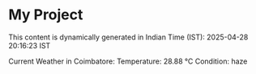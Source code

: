 # My Project

This content is dynamically generated in Indian Time (IST): 2025-04-28 20:16:23 IST


Current Weather in Coimbatore:
Temperature: 28.88 °C
Condition: haze
